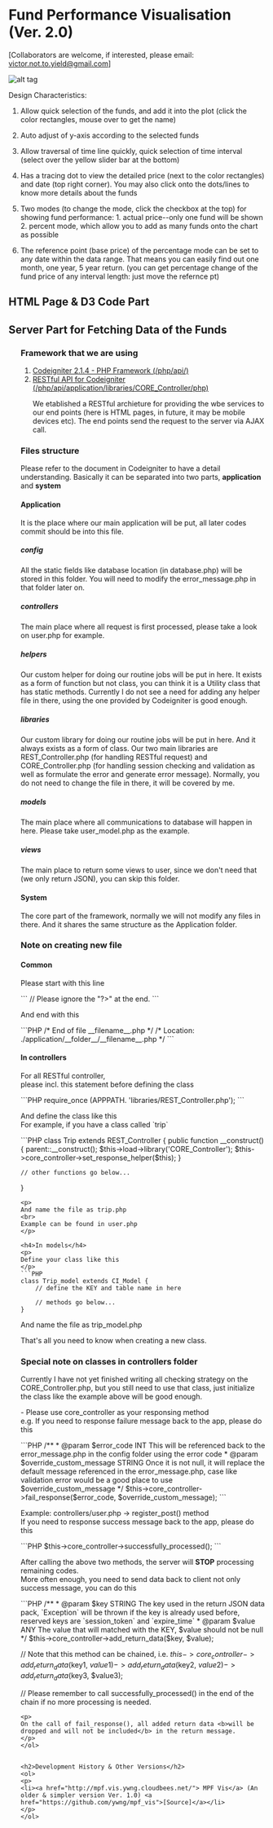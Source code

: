 Fund Performance Visualisation (Ver. 2.0)
=======
[Collaborators are welcome, if interested, please email: victor.not.to.yield@gmail.com]

![alt tag](https://raw.github.com/ywng/fundvis/master/scr_shot.png)

Design Characteristics:

1. Allow quick selection of the funds, and add it into the plot (click the color rectangles, mouse over to get the name)

2. Auto adjust of y-axis according to the selected funds

3. Allow traversal of time line quickly, quick selection of time interval (select over the yellow slider bar at the bottom)

4. Has a tracing dot to view the detailed price (next to the color rectangles) and date (top right corner). You may also click onto the dots/lines to know more details about the funds

5. Two modes (to change the mode, click the checkbox at the top) for showing fund performance: 1. actual price--only one fund will be shown  2. percent mode, which allow you to add as many funds onto the chart as possible

6. The reference point (base price) of the percentage mode can be set to any date within the data range. That means you can easily find out one month, one year, 5 year return. (you can get percentage change of the fund price of any interval length: just move the refernce pt)


<h2>HTML Page & D3 Code Part</h2>

<h2>Server Part for Fetching Data of the Funds</h2>
<ol>
<h3>Framework that we are using</h3>
<ol>
<li><a href="http://ellislab.com/codeigniter/user-guide/">Codeigniter 2.1.4 - PHP Framework (/php/api/)</a></li>
<li><a href="https://github.com/philsturgeon/codeigniter-restserver">RESTful API for Codeigniter (/php/api/application/libraries/CORE_Controller/php)</a></li>
<p>
We etablished a RESTful archieture for providing the wbe services to our end points (here is HTML pages, in future, it may be mobile devices etc). The end points send the request to the server via AJAX call.
</p>
</ol>

<h3>Files structure</h3>
<p>
Please refer to the document in Codeigniter to have a detail understanding. Basically it can be separated into two parts, <b>application</b> and <b>system</b>
</p>

<h4>Application</h4>
<p>
It is the place where our main application will be put, all later codes commit should be into this file.
</p>

<h5>config</h5>
<p>
All the static fields like database location (in database.php) will be stored in this folder. You will need to modify the error_message.php in that folder later on.
</p>

<h5>controllers</h5>
<p>
The main place where all request is first processed, please take a look on user.php for example.
</p>

<h5>helpers</h5>
<p>
Our custom helper for doing our routine jobs will be put in here. It exists as a form of function but not class, you can think it is a Utility class that has static methods. Currently I do not see a need for adding any helper file in there, using the one provided by Codeigniter is good enough.
</p>

<h5>libraries</h5>
<p>
Our custom library for doing our routine jobs will be put in here. And it always exists as a form of class. Our two main libraries are REST_Controller.php (for handling RESTful request) and CORE_Controller.php (for handling session checking and validation as well as formulate the error and generate error message). Normally, you do not need to change the file in there, it will be covered by me.
</p>

<h5>models</h5>
<p>
The main place where all communications to database will happen in here. Please take user_model.php as the example.
</p>

<h5>views</h5>
<p>
The main place to return some views to user, since we don't need that (we only return JSON), you can skip this folder.
</p>

<h4>System</h4>
<p>
The core part of the framework, normally we will not modify any files in there. And it shares the same structure as the Application folder.
</p>


<h3>Note on creating new file</h3>
<h4>Common</h4>
<p>
Please start with this line
</p>
```
  <?php if ( ! defined('BASEPATH')) exit('No direct script access allowed'); ?>
  // Please ignore the "?>" at the end.
```
<p>
And end with this
</p>
```PHP
/* End of file __filename__.php */
/* Location: ./application/__folder__/__filename__.php */
```

<h4>In controllers</h4>
<p>
For all RESTful controller,
<br>
please incl. this statement before defining the class
</p>
```PHP
require_once (APPPATH. 'libraries/REST_Controller.php');
```
<p>
And define the class like this
<br>
For example, if you have a class called `trip`
</p>
```PHP
class Trip extends REST_Controller
{
	public function __construct() {
		parent::__construct();
		$this->load->library('CORE_Controller');
		$this->core_controller->set_response_helper($this);
	}

	// other functions go below...
}
```
<p>
And name the file as trip.php
<br>
Example can be found in user.php
</p>

<h4>In models</h4>
<p>
Define your class like this
</p>
```PHP
class Trip_model extends CI_Model {
	// define the KEY and table name in here

	// methods go below...
}
```
<p>
And name the file as trip_model.php
<br>
</p>

<p>That's all you need to know when creating a new class.</p>

<h3>Special note on classes in controllers folder</h3>
<p>
Currently I have not yet finished writing all checking strategy on the CORE_Controller.php, but you still need to use that class, just initialize the class like the example above will be good enough.
</p>
<p>
- Please use core_controller as your responsing method
<br>
e.g. If you need to response failure message back to the app, please do this
</p>
```PHP
/**
* @param $error_code INT This will be referenced back to the error_message.php in the config folder using the error code
* @param $override_custom_message STRING Once it is not null, it will replace the default message referenced in the error_message.php, case like validation error would be a good place to use $override_custom_message
*/
$this->core_controller->fail_response($error_code, $override_custom_message);
```

<p>
Example: controllers/user.php -> register_post() method
<br>
If you need to response success message back to the app, please do this
</p>
```PHP
  $this->core_controller->successfully_processed();
```
<p>
After calling the above two methods, the server will <b>STOP</b> processing remaining codes.
<br>
More often enough, you need to send data back to client not only success message, you can do this
<br>
</p>
```PHP
/**
* @param $key STRING The key used in the return JSON data pack, `Exception` will be thrown if the key is already used before, reserved keys are `session_token` and `expire_time`
* @param $value ANY The value that will matched with the KEY, $value should not be null
*/
$this->core_controller->add_return_data($key, $value);

// Note that this method can be chained, i.e.
$this->core_controller->add_return_data($key1, $value1)->add_return_data($key2, $value2)->add_return_data($key3, $value3);

// Please remember to call successfully_processed() in the end of the chain if no more processing is needed.
```
<p>
On the call of fail_response(), all added return data <b>will be dropped and will not be included</b> in the return message.
</p>
</ol>


<h2>Development History & Other Versions</h2>
<ol>
<p>
<li><a href="http://mpf.vis.ywng.cloudbees.net/"> MPF Vis</a> (An older & simpler version Ver. 1.0) <a href="https://github.com/ywng/mpf_vis">[Source]</a></li>
</p>
</ol>
